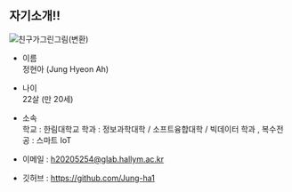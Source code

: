 ## 자기소개!!
![친구가그린그림(변환)](https://user-images.githubusercontent.com/83272007/198274581-738e1734-d3c0-4821-ae77-313c45061e4b.png)

- 이름   
  정현아 (Jung Hyeon Ah)

- 나이   
  22살 (만 20세)   
  
- 소속   
  학교 : 한림대학교
  학과 : 정보과학대학 / 소프트융합대학 / 빅데이터 학과 , 복수전공 : 스마트 IoT   
  
- 이메일 : h20205254@glab.hallym.ac.kr   
- 깃허브 : https://github.com/Jung-ha1   
